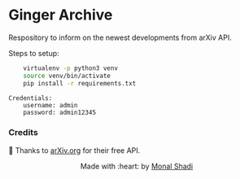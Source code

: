 # Ginger Archive

Respository to inform on the newest developments from arXiv API.


Steps to setup:

```bash
    virtualenv -p python3 venv
    source venv/bin/activate
    pip install -r requirements.txt
```



```
Credentials:
    username: admin
    password: admin12345
```

### Credits

:pray: Thanks to <a href="https://arxiv.org">arXiv.org</a> for their free API. 


<p align="center">Made with :heart: by <a href="https://github.com/Monal5031">Monal Shadi</a></p>
